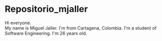 # Repositorio_mjaller
 
 Hi everyone.  
 My name is Miguel Jaller.
 I'm from Cartagena, Colombia.
 I'm a student of Software Engineering.
 I'm 26 years old.

